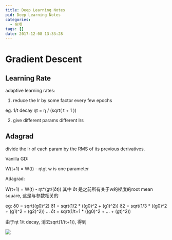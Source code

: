 ```yaml
---
title: Deep Learning Notes
pid: Deep Learning Notes
categories:
  - 杂项
tags: []
date: 2017-12-08 13:33:28
---
```


<!-- more -->


# Gradient Descent

## Learning Rate

adaptive learning rates:

1. reduce the lr by some factor every few epochs

eg. 1/t decay   ηt = η / (sqrt( t + 1 ))

2. give different params different lrs

## Adagrad

divide the lr of each param by the RMS of its previous derivatives.

Vanilla GD:

W(t+1) = W(t) - ηtgt      w is one parameter

Adagrad:

W(t+1) = W(t) - ηt*(gt/(δt)) 其中 δt 是之前所有关于w的梯度的root mean square, 这是与参数相关的

eg:
δ0 = sqrt((g0)^2)
δ1 = sqrt(1/2 * ((g0)^2 + (g1)^2))
δ2 = sqrt(1/3 * ((g0)^2 + (g1)^2 + (g2)^2))
...
δt = sqrt(1/t+1 * ((g0)^2 + ... + (gt)^2))

由于ηt 1/t decay, 消去sqrt(1/(t+1)), 得到

![](http://of1cz7dcw.bkt.clouddn.com/%E5%9B%BE%E7%89%871.png)







